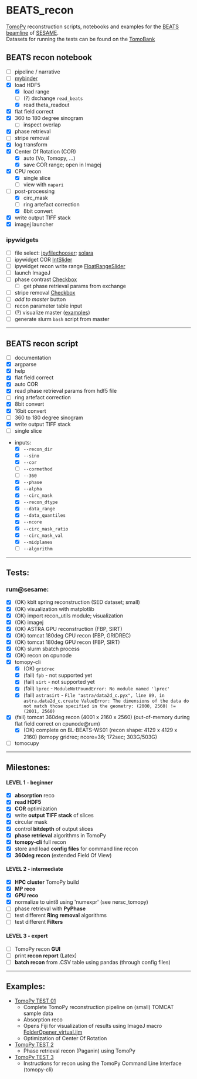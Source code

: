 # BEATS_recon

[TomoPy](https://tomopy.readthedocs.io/en/latest/) reconstruction scripts, notebooks and examples for the [BEATS beamline](https://beats-sesame.eu/) of [SESAME](https://www.sesame.org.jo/). <br />
Datasets for running the tests can be found on the [TomoBank](https://tomobank.readthedocs.io/en/latest/)

## BEATS recon notebook
- [ ] pipeline / narrative
- [ ] [mybinder](https://mybinder.org/)
- [X] load HDF5
  - [X] load range
  - [ ] (?) dxchange `read_beats`
  - [X] read theta_readout
- [X] flat field correct
- [X] 360 to 180 degree sinogram
  - [ ] inspect overlap
- [X] phase retrieval
- [ ] stripe removal
- [X] log transform
- [X] Center Of Rotation (COR)
  - [X] auto (Vo, Tomopy, ...)
  - [X] save COR range; open in Imagej
- [X] CPU recon
  - [X] single slice
  - [ ] view with `napari`
- [ ] post-processing
  - [X] circ_mask
  - [ ] ring artefact correction
  - [X] 8bit convert
- [X] write output TIFF stack
- [X] imagej launcher

### ipywidgets
- [ ] file select: [ipyfilechooser](https://github.com/crahan/ipyfilechooser); [solara](https://solara.dev/api/file_browser)
- [ ] ipywidget COR [IntSlider](https://ipywidgets.readthedocs.io/en/stable/examples/Widget%20List.html#intslider)
- [ ] ipywidget recon write range [FloatRangeSlider](https://ipywidgets.readthedocs.io/en/stable/examples/Widget%20List.html#floatrangeslider)
- [ ] launch ImageJ
- [ ] phase contrast [Checkbox](https://ipywidgets.readthedocs.io/en/stable/examples/Widget%20List.html#checkbox)
  - [ ] get phase retrieval params from exchange
- [ ] stripe removal [Checkbox](https://ipywidgets.readthedocs.io/en/stable/examples/Widget%20List.html#checkbox)
- [ ] _add to master_ button
- [ ] recon parameter table input
- [ ] (?) visualize master ([examples](https://pbpython.com/dataframe-gui-overview.html))
- [ ] generate slurm `bash` script from master

---
## BEATS recon script
- [ ] documentation
- [X] argparse
- [X] help
- [X] flat field correct
- [X] auto COR
- [X] read phase retrieval params from hdf5 file
- [ ] ring artefact correction
- [X] 8bit convert
- [X] 16bit convert
- [ ] 360 to 180 degree sinogram
- [X] write output TIFF stack
- [ ] single slice
- inputs:
  - [X] `--recon_dir`
  - [X] `--sino`
  - [X] `--cor`
  - [ ] `--cormethod`
  - [ ] `--360`
  - [X] `--phase`
  - [X] `--alpha`
  - [X] `--circ_mask`
  - [X] `--recon_dtype`
  - [X] `--data_range`
  - [X] `--data_quantiles`
  - [X] `--ncore`
  - [X] `--circ_mask_ratio`
  - [X] `--circ_mask_val`
  - [X] `--midplanes`
  - [ ] `--algorithm`

---
## Tests:
### rum@sesame:
- [X] (OK) kblt spring reconstruction (SED dataset; small)
- [X] (OK) visualization with matplotlib
- [X] (OK) import recon_utils module; visualization
- [X] (OK) imagej
- [X] (OK) ASTRA GPU reconstruction (FBP, SIRT)
- [X] (OK) tomcat 180deg CPU recon (FBP, GRIDREC)
- [X] (OK) tomcat 180deg GPU recon (FBP, SIRT)
- [X] (OK) slurm sbatch process
- [X] (OK) recon on cpunode
- [X] tomopy-cli
  - [X] (OK) `gridrec`
  - [X] (fail) `fpb` - not supported yet
  - [X] (fail) `sirt` - not supported yet
  - [X] (fail) `lprec` - `ModuleNotFoundError: No module named 'lprec'`
  - [X] (fail) `astrasirt` - `File "astra/data2d_c.pyx", line 89, in astra.data2d_c.create
ValueError: The dimensions of the data do not match those specified in the geometry: (2000, 2560) != (2001, 2560)`
- [X] (fail) tomcat 360deg recon (4001 x 2160 x 2560) (out-of-memory during flat field correct on cpunode@rum)
  - [X] (OK) complete on BL-BEATS-WS01 (recon shape: 4129 x 4129 x 2160) (tomopy gridrec; ncore=36; 172sec; 303G/503G)
- [ ] tomocupy

---
## Milestones:
#### LEVEL 1 - beginner
- [x] **absorption** reco
- [x] **read HDF5**
- [x] **COR** optimization
- [x] write **output TIFF stack** of slices
- [x] circular mask
- [x] control **bitdepth** of output slices
- [x] **phase retrieval** algorithms in TomoPy
- [x] **tomopy-cli** full recon
- [x] store and load **config files** for command line recon
- [x] **360deg recon** (extended Field Of View)
#### LEVEL 2 - intermediate
- [X] **HPC cluster** TomoPy build
- [X] **MP reco**
- [X] **GPU reco**
- [X] normalize to uint8 using 'numexpr' (see nersc_tomopy)
- [ ] phase retrieval with **PyPhase**
- [ ] test different **Ring removal** algorithms
- [ ] test different **Filters**
#### LEVEL 3 - expert
- [ ] TomoPy recon **GUI**
- [ ] print **recon report** (Latex)
- [ ] **batch recon** from .CSV table using pandas (through config files)
___

## Examples:
- [TomoPy TEST 01](examples/TomoPy_test01.ipynb)
    - Complete TomoPy reconstruction pipeline on (small) TOMCAT sample data
    - Absorption reco
    - Opens Fiji for visualization of results using ImageJ macro [FolderOpener_virtual.ijm](https://gitlab.com/sesame_beats/imagej_utils/-/blob/master/macros/FolderOpener_virtual.ijm)
    - Optimization of Center Of Rotation
- [TomoPy TEST 2](examples/phase_retrieval/TomoPy_test02_PhaseRetrieval_TomoPy.ipynb)
    - Phase retrieval recon (Paganin) using TomoPy
- [TomoPy TEST 3](examples/TomoPy_test03_tomopy-cli.ipynb)
    - Instructions for recon using the TomoPy Command Line Interface (tomopy-cli)